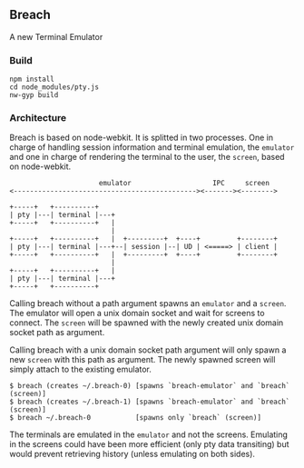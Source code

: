 ## Breach

A new Terminal Emulator

### Build

```
npm install
cd node_modules/pty.js
nw-gyp build 
```

### Architecture

Breach is based on node-webkit. It is splitted in two processes. One in charge
of handling session information and terminal emulation, the `emulator` and one
in charge of rendering the terminal to the user, the `screen`, based on
node-webkit. 

```
                      emulator                    IPC     screen
<---------------------------------------------><-------><-------->

+-----+   +----------+
| pty |---| terminal |---+
+-----+   +----------+   |                      
                         |
+-----+   +----------+   |  +---------+  +----+         +--------+
| pty |---| terminal |---+--| session |--| UD | <=====> | client |
+-----+   +----------+   |  +---------+  +----+         +--------+
                         |
+-----+   +----------+   |
| pty |---| terminal |---+
+-----+   +----------+
```

Calling breach without a path argument spawns an `emulator` and a `screen`. The 
emulator will open a unix domain socket and wait for screens to connect. The 
`screen` will be spawned with the newly created unix domain socket path as
argument.

Calling breach with a unix domain socket path argument will only spawn a new
`screen` with this path as argument. The newly spawned screen will simply attach
to the existing emulator.

```
$ breach (creates ~/.breach-0) [spawns `breach-emulator` and `breach` (screen)]
$ breach (creates ~/.breach-1) [spawns `breach-emulator` and `breach` (screen)]
$ breach ~/.breach-0           [spawns only `breach` (screen)]
```

The terminals are emulated in the `emulator` and not the screens. Emulating in
the screens could have been more efficient (only pty data transiting) but would
prevent retrieving history (unless emulating on both sides).



